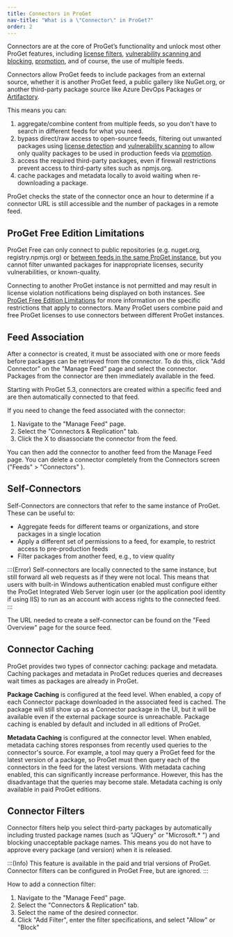 ```yaml
---
title: Connectors in ProGet
nav-title: "What is a \"Connector\" in ProGet?"
order: 2
---
```


Connectors are at the core of ProGet’s functionality and unlock most other ProGet features, including [license filters](/docs/proget/sca/licenses), [vulnerability scanning and blocking](/docs/proget/sca/vulnerabilities), [promotion](/docs/proget/packages/package-promotion), and of course, the use of multiple feeds.

Connectors allow ProGet feeds to include packages from an external source, whether it is another ProGet feed, a public gallery like NuGet.org, or another third-party package source like Azure DevOps Packages or [Artifactory](https://inedo.com/proget/proget-vs-jfrog-artifactory).

This means you can:

1. aggregate/combine content from multiple feeds, so you don't have to search in different feeds for what you need.
2. bypass direct/raw access to open-source feeds, filtering out unwanted packages using [license detection](/docs/proget/sca/licenses) and [vulnerability scanning](/docs/proget/sca/vulnerabilities) to allow only quality packages to be used in production feeds via [promotion](/docs/proget/packages/package-promotion).
3.	access the required third-party packages, even if firewall restrictions prevent access to third-party sites such as npmjs.org.
4.	cache packages and metadata locally to avoid waiting when re-downloading a package.

ProGet checks the state of the connector once an hour to determine if a connector URL is still accessible and the number of packages in a remote feed.

## ProGet Free Edition Limitations 

ProGet Free can only connect to public repositories (e.g. nuget.org, registry.npmjs.org) or [between feeds in the same ProGet instance](/docs/proget/feeds/connector-overview#self-connectors), but you cannot filter unwanted packages for inappropriate licenses, security vulnerabilities, or known-quality.

Connecting to another ProGet instance is not permitted and may result in license violation notifications being displayed on both instances. See [ProGet Free Edition Limitations](/docs/proget/administration/license#proget-free-edition-limitations) for more information on the specific restrictions that apply to connectors. Many ProGet users combine paid and free ProGet licenses to use connectors between different ProGet instances.

## Feed Association 

After a connector is created, it must be associated with one or more feeds before packages can be retrieved from the connector. To do this, click "Add Connector" on the "Manage Feed" page and select the connector. Packages from the connector are then immediately available in the feed.

Starting with ProGet 5.3, connectors are created within a specific feed and are then automatically connected to that feed.

If you need to change the feed associated with the connector:

1. Navigate to the "Manage Feed" page.
2. Select the "Connectors & Replication" tab.
3. Click the X to disassociate the connector from the feed.

You can then add the connector to another feed from the Manage Feed page. You can delete a connector completely from the Connectors screen ("Feeds" > "Connectors" ).

## Self-Connectors 

Self-Connectors are connectors that refer to the same instance of ProGet. These can be useful to:

 - Aggregate feeds for different teams or organizations, and store packages in a single location
 - Apply a different set of permissions to a feed, for example, to restrict access to pre-production feeds
 - Filter packages from another feed, e.g., to view quality
 
:::(Error) 
Self-connectors are locally connected to the same instance, but still forward all web requests as if they were not local. This means that users with built-in Windows authentication enabled must configure either the ProGet Integrated Web Server login user (or the application pool identity if using IIS) to run as an account with access rights to the connected feed.
:::


The URL needed to create a self-connector can be found on the "Feed Overview" page for the source feed.

## Connector Caching 

ProGet provides two types of connector caching: package and metadata. Caching packages and metadata in ProGet reduces queries and decreases wait times as packages are already in ProGet.

**Package Caching** is configured at the feed level. When enabled, a copy of each Connector package downloaded in the associated feed is cached. The package will still show up as a Connector package in the UI, but it will be available even if the external package source is unreachable. Package caching is enabled by default and included in all editions of ProGet.

**Metadata Caching** is configured at the connector level. When enabled, metadata caching stores responses from recently used queries to the connector's source. For example, a tool may query a ProGet feed for the latest version of a package, so ProGet must then query each of the connectors in the feed for the latest versions. With metadata caching enabled, this can significantly increase performance. However, this has the disadvantage that the queries may become stale. Metadata caching is only available in paid ProGet editions.

## Connector Filters 

Connector filters help you select third-party packages by automatically including trusted package names (such as "JQuery" or "Microsoft.* ") and blocking unacceptable package names. This means you do not have to approve every package (and version) when it is released.

:::(Info)
This feature is available in the paid and trial versions of ProGet. Connector filters can be configured in ProGet Free, but are ignored.
:::

How to add a connection filter:

1. Navigate to the "Manage Feed" page.
2. Select the "Connectors & Replication" tab.
3. Select the name of the desired connector.
4. Click "Add Filter", enter the filter specifications, and select "Allow" or "Block"
